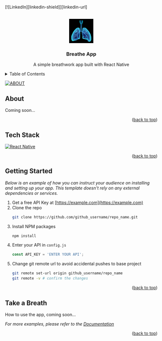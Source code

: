 <a id="readme-top"></a>

[![LinkedIn][linkedin-shield]][linkedin-url]



<!-- HEADER -->
<br />
<div align="center">
    <img src="assets/lungs.jpg" alt="Logo" width="80" height="80">
    <h3 align="center">Breathe App</h3>
    <p align="center">A simple breathwork app built with React Native</p>
</div>

<details>
  <summary>Table of Contents</summary>
  <ol>
    <li><a href="#about">About</a></li>
    <li><a href="#tech-stack">Tech Stack</a></li>
    <li><a href="#getting-started">Getting Started</a></li>
    <li><a href="#take-a-breath">Take a Breath</a></li>
  </ol>
</details>

[![ABOUT][ButtonImg]][AboutUrl]

<!-- ABOUT THE PROJECT -->
## About

Coming soon...

<p align="right">(<a href="#readme-top">back to top</a>)</p>



<!-- TECH STACK -->
## Tech Stack

[![React Native][React.js]][ReactNative-url]

<p align="right">(<a href="#readme-top">back to top</a>)</p>



<!-- GETTING STARTED -->
## Getting Started

_Below is an example of how you can instruct your audience on installing and setting up your app. This template doesn't rely on any external dependencies or services._

1. Get a free API Key at [https://example.com](https://example.com)
2. Clone the repo
   ```sh
   git clone https://github.com/github_username/repo_name.git
   ```
3. Install NPM packages
   ```sh
   npm install
   ```
4. Enter your API in `config.js`
   ```js
   const API_KEY = 'ENTER YOUR API';
   ```
5. Change git remote url to avoid accidental pushes to base project
   ```sh
   git remote set-url origin github_username/repo_name
   git remote -v # confirm the changes
   ```

<p align="right">(<a href="#readme-top">back to top</a>)</p>



<!-- TAKE A BREATH -->
## Take a Breath

How to use the app, coming soon...

_For more examples, please refer to the [Documentation](https://example.com)_

<p align="right">(<a href="#readme-top">back to top</a>)</p>



<!-- MARKDOWN LINKS & IMAGES -->
<!-- https://www.markdownguide.org/basic-syntax/#reference-style-links -->
[React.js]: https://img.shields.io/badge/React-20232A?style=for-the-badge&logo=react&logoColor=61DAFB
[ReactNative-url]: https://reactnative.dev/
[ButtonImg]: https://miro.medium.com/v2/resize:fit:4262/format:webp/1*chuZPstTXb9euQ_AMXQvjA.png
[AboutUrl]: #about